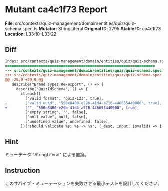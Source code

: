 # Mutant ca4c1f73 Report

**File**: src/contexts/quiz-management/domain/entities/quiz/quiz-schema.spec.ts
**Mutator**: StringLiteral
**Original ID**: 2795
**Stable ID**: ca4c1f73
**Location**: L33:10–L33:22

## Diff

```diff
Index: src/contexts/quiz-management/domain/entities/quiz/quiz-schema.spec.ts
===================================================================
--- src/contexts/quiz-management/domain/entities/quiz/quiz-schema.spec.ts	original
+++ src/contexts/quiz-management/domain/entities/quiz/quiz-schema.spec.ts	mutated #2795
@@ -29,9 +29,9 @@
   describe("Brand Types Re-export", () => {
     describe("QuizIdSchema", () => {
       it.each([
         ["valid format", "quiz-123", true],
-        ["valid uuid", "550e8400-e29b-41d4-a716-446655440000", true],
+        ["", "550e8400-e29b-41d4-a716-446655440000", true],
         ["empty string", "", false],
         ["null value", null, false],
         ["undefined value", undefined, false],
       ])("should validate %s: %s -> %s", (_desc, input, isValid) => {
```

## Hint

ミューテータ "StringLiteral" による置換。

## Instruction

このサバイブ・ミューテーションを失敗させる最小テストを設計してください。
